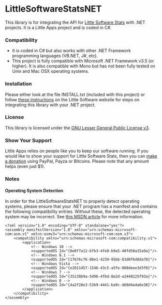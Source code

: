 # LittleSoftwareStatsNET
This library is for integrating the API for [Little Software Stats](https://github.com/little-apps/little-software-stats) with .NET projects. It is a Little Apps project and is coded in C#. 

### Compatibility ###
 - It is coded in C# but also works with other .NET Framework programming languages (VB.NET, J#, etc).
 - This project is fully compatible with Microsoft .NET Framework v3.5 (or higher). It is also compatible with Mono but has not been fully tested on Unix and Mac OSX operating systems.

### Installation ###
Please either look at the file INSTALL.txt (included with this project) or follow [these instructions](http://little-software-stats.com/docs/libraries/csharp-vb-net-mono/) on the Little Software website for steps on integrating this library with your .NET project.

### License ###
This library is licensed under the [GNU Lesser General Public License v3](http://www.gnu.org/copyleft/lesser.html).

### Show Your Support ###
Little Apps relies on people like you to keep our software running. If you would like to show your support for Little Software Stats, then you can [make a donation](https://www.little-apps.com/?donate) using PayPal, Payza or Bitcoins. Please note that any amount helps (even just $1). 

### Notes ###
#### Operating System Detection ####
In order for the LittleSoftwareStatsNET to properly detect operating systems, please ensure that your .NET program has a manifest and contains the following compatibility entries. Without these, the detected operating system may be incorrect. See [this MSDN article](https://msdn.microsoft.com/en-us/library/windows/desktop/dn481241%28v=vs.85%29.aspx) for more information.

    <?xml version="1.0" encoding="UTF-8" standalone="yes"?>
    <assembly manifestVersion="1.0" xmlns="urn:schemas-microsoft-com:asm.v1" xmlns:asmv3="urn:schemas-microsoft-com:asm.v3">
        <compatibility xmlns="urn:schemas-microsoft-com:compatibility.v1"> 
            <application>
                <!-- Windows 10 -->
                <supportedOS Id="{8e0f7a12-bfb3-4fe8-b9a5-48fd50a15a9a}"/>
                <!-- Windows 8.1 -->
                <supportedOS Id="{1f676c76-80e1-4239-95bb-83d0f6d0da78}"/>
                <!-- Windows Vista -->
                <supportedOS Id="{e2011457-1546-43c5-a5fe-008deee3d3f0}"/> 
                <!-- Windows 7 -->
                <supportedOS Id="{35138b9a-5d96-4fbd-8e2d-a2440225f93a}"/>
                <!-- Windows 8 -->
                <supportedOS Id="{4a2f28e3-53b9-4441-ba9c-d69d4a4a6e38}"/>
            </application> 
        </compatibility>
    </assembly>

